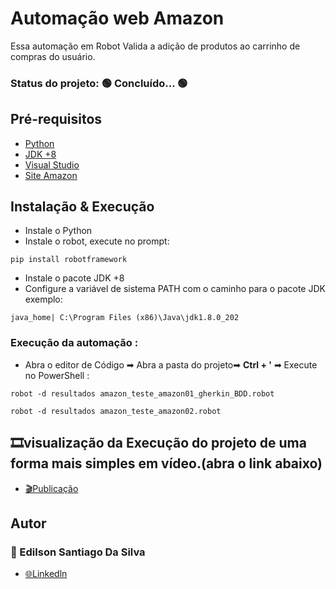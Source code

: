# Automação web Amazon
Essa automação em Robot Valida a adição de produtos ao carrinho de compras do usuário.

### Status do projeto: 🟢 Concluído... 🟢

## Pré-requisitos 

 -  [Python](https://www.python.org/)
 -  [JDK +8](https://www.oracle.com/java/technologies/javase-downloads.html)
  - [Visual Studio](https://code.visualstudio.com/)
  - [Site Amazon](https://www.amazon.com.br/)

## Instalação & Execução
- Instale o Python
- Instale o robot, execute no prompt:
``` 
pip install robotframework
```
- Instale o pacote JDK +8 
- Configure a variável de sistema PATH com o caminho para o pacote JDK exemplo: 
```
java_home| C:\Program Files (x86)\Java\jdk1.8.0_202
```


### Execução da automação :

- Abra o editor de Código ➡ Abra a pasta do projeto➡ **Ctrl + '** ➡ Execute no PowerShell :
``` 
robot -d resultados amazon_teste_amazon01_gherkin_BDD.robot
```
``` 
robot -d resultados amazon_teste_amazon02.robot
```
## 🎞visualização da Execução do projeto de uma forma mais simples em vídeo.(abra o link abaixo)

- [🎬Publicação](https://www.linkedin.com/posts/edilson-santiago-da-silva-634588219_qa-testedesoftware-testes-activity-6919815605453799425-FTpS?utm_source=linkedin_share&utm_medium=member_desktop_web)


## Autor

### 🧐 Edilson Santiago Da Silva
- [🌐Linkedln](https://www.linkedin.com/in/edilson-santiago-da-silva-634588219/)
